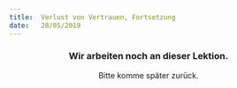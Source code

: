 ```yaml
---
title:  Verlust von Vertrauen, Fortsetzung
date:   28/05/2019
---
```


### <center>Wir arbeiten noch an dieser Lektion.</center>
<center>Bitte komme später zurück.</center>
